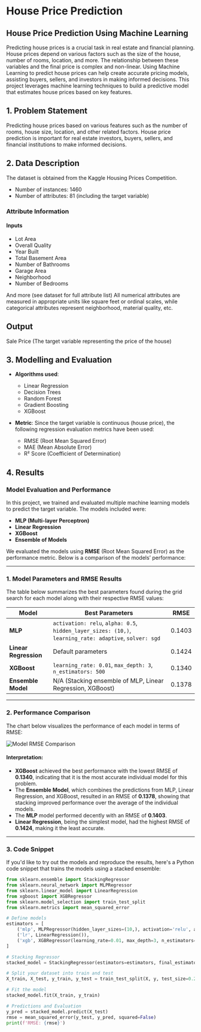 # House Price Prediction

## House Price Prediction Using Machine Learning
Predicting house prices is a crucial task in real estate and financial planning. House prices depend on various factors such as the size of the house, number of rooms, location, and more. The relationship between these variables and the final price is complex and non-linear. Using Machine Learning to predict house prices can help create accurate pricing models, assisting buyers, sellers, and investors in making informed decisions. This project leverages machine learning techniques to build a predictive model that estimates house prices based on key features.

## 1. Problem Statement
Predicting house prices based on various features such as the number of rooms, house size, location, and other related factors. House price prediction is important for real estate investors, buyers, sellers, and financial institutions to make informed decisions.

## 2. Data Description
The dataset is obtained from the Kaggle Housing Prices Competition.

  * Number of instances: 1460
  * Number of attributes: 81 (including the target variable)
### Attribute Information
#### Inputs
* Lot Area
* Overall Quality
* Year Built
* Total Basement Area
* Number of Bathrooms
* Garage Area
* Neighborhood
* Number of Bedrooms

And more (see dataset for full attribute list)
All numerical attributes are measured in appropriate units like square feet or ordinal scales, while categorical attributes represent neighborhood, material quality, etc.

## Output
Sale Price (The target variable representing the price of the house)

## 3. Modelling and Evaluation

- **Algorithms used**:
  - Linear Regression
  - Decision Trees
  - Random Forest
  - Gradient Boosting
  - XGBoost

- **Metric**: Since the target variable is continuous (house price), the following regression evaluation metrics have been used:
  - RMSE (Root Mean Squared Error)
  - MAE (Mean Absolute Error)
  - R² Score (Coefficient of Determination)
 
## 4. Results

### Model Evaluation and Performance

In this project, we trained and evaluated multiple machine learning models to predict the target variable. The models included were:
- **MLP (Multi-layer Perceptron)**
- **Linear Regression**
- **XGBoost**
- **Ensemble of Models**

We evaluated the models using **RMSE** (Root Mean Squared Error) as the performance metric. Below is a comparison of the models’ performance:

---

### 1. Model Parameters and RMSE Results

The table below summarizes the best parameters found during the grid search for each model along with their respective RMSE values:

| Model               | Best Parameters                                                                                             | RMSE    |
|---------------------|------------------------------------------------------------------------------------------------------------|---------|
| **MLP**             | `activation: relu`, `alpha: 0.5`, `hidden_layer_sizes: (10,)`, `learning_rate: adaptive`, `solver: sgd`     | 0.1403  |
| **Linear Regression**| Default parameters                                                                                         | 0.1424  |
| **XGBoost**         | `learning_rate: 0.01`, `max_depth: 3`, `n_estimators: 500`                                                  | 0.1340  |
| **Ensemble Model**  | N/A (Stacking ensemble of MLP, Linear Regression, XGBoost)                                                  | 0.1378  |

---

### 2. Performance Comparison

The chart below visualizes the performance of each model in terms of RMSE:

![Model RMSE Comparison](path_to_image)

#### Interpretation:
- **XGBoost** achieved the best performance with the lowest RMSE of **0.1340**, indicating that it is the most accurate individual model for this problem.
- The **Ensemble Model**, which combines the predictions from MLP, Linear Regression, and XGBoost, resulted in an RMSE of **0.1378**, showing that stacking improved performance over the average of the individual models.
- The **MLP** model performed decently with an RMSE of **0.1403**.
- **Linear Regression**, being the simplest model, had the highest RMSE of **0.1424**, making it the least accurate.

---

### 3. Code Snippet

If you'd like to try out the models and reproduce the results, here's a Python code snippet that trains the models using a stacked ensemble:

```python
from sklearn.ensemble import StackingRegressor
from sklearn.neural_network import MLPRegressor
from sklearn.linear_model import LinearRegression
from xgboost import XGBRegressor
from sklearn.model_selection import train_test_split
from sklearn.metrics import mean_squared_error

# Define models
estimators = [
    ('mlp', MLPRegressor(hidden_layer_sizes=(10,), activation='relu', alpha=0.5, learning_rate='adaptive', solver='sgd')),
    ('lr', LinearRegression()),
    ('xgb', XGBRegressor(learning_rate=0.01, max_depth=3, n_estimators=500))
]

# Stacking Regressor
stacked_model = StackingRegressor(estimators=estimators, final_estimator=XGBRegressor())

# Split your dataset into train and test
X_train, X_test, y_train, y_test = train_test_split(X, y, test_size=0.2)

# Fit the model
stacked_model.fit(X_train, y_train)

# Predictions and Evaluation
y_pred = stacked_model.predict(X_test)
rmse = mean_squared_error(y_test, y_pred, squared=False)
print(f'RMSE: {rmse}')
